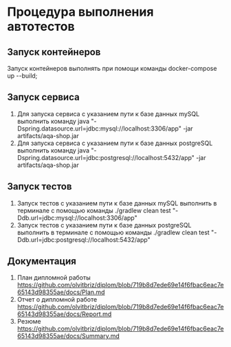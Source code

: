 # Процедура выполнения автотестов
## Запуск контейнеров

Запуск контейнеров выполнять при помощи команды docker-compose up --build;

## Запуск сервиса

1. Для запуска сервиса с указанием пути к базе данных mySQL выполнить команду  java  "-Dspring.datasource.url=jdbc:mysql://localhost:3306/app" -jar artifacts/aqa-shop.jar  
2. Для запуска сервиса с указанием пути к базе данных postgreSQL выполнить команду java   "-Dspring.datasource.url=jdbc:postgresql://localhost:5432/app" -jar artifacts/aqa-shop.jar

## Запуск тестов 
1. Запуск тестов с указанием пути к базе данных mySQL выполнить  в терминале с помощью команды  ./gradlew clean test "-Ddb.url=jdbc:mysql://localhost:3306/app"
2. Запуск тестов с указанием пути к базе данных postgreSQL выполнить  в терминале с помощью команды  ./gradlew clean test "-Ddb.url=jdbc:postgresql://localhost:5432/app"

## Документация
1. План дипломной работы https://github.com/olvitbriz/diplom/blob/719b8d7ede69e14f6fbac6eac7e65143d98355ae/docs/Plan.md
2. Отчет о дипломной работе https://github.com/olvitbriz/diplom/blob/719b8d7ede69e14f6fbac6eac7e65143d98355ae/docs/Report.md
3. Резюме https://github.com/olvitbriz/diplom/blob/719b8d7ede69e14f6fbac6eac7e65143d98355ae/docs/Summary.md